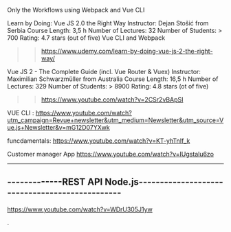 Only the Workflows using Webpack and Vue CLI


Learn by Doing: Vue JS 2.0 the Right Way
Instructor: Dejan Stošić  from Serbia
 Course Length: 3,5 h
 Number of Lectures: 32
 Number of Students: > 700
 Rating: 4.7 stars (out of five)
Vue CLI and Webpack
>>  https://www.udemy.com/learn-by-doing-vue-js-2-the-right-way/


Vue JS 2 - The Complete Guide (incl. Vue Router & Vuex)
Instructor: Maximilian Schwarzmüller  from Australia
 Course Length: 16,5 h
 Number of Lectures: 329
 Number of Students: > 8900
 Rating: 4.8 stars (ot of five)
>> https://www.youtube.com/watch?v=2CSr2vBApSI



VUE CLI :
https://www.youtube.com/watch?utm_campaign=Revue+newsletter&utm_medium=Newsletter&utm_source=Vue.js+Newsletter&v=mG12D07YXwk


funcdamentals:
https://www.youtube.com/watch?v=KT-yhTnIf_k


Customer manager App
https://www.youtube.com/watch?v=IUgstalu6zo

----------------------------------------------------------------------------
-------------REST API Node.js-----------------------------------------------
----------------------------------------------------------------------------

https://www.youtube.com/watch?v=WDrU305J1yw


.
